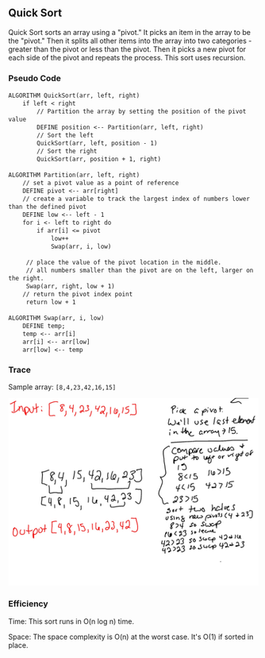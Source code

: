 ## Quick Sort

Quick Sort sorts an array using a "pivot." It picks an item in the array to be the "pivot." Then it splits all other items into the array into two categories - greater than the pivot or less than the pivot. Then it picks a new pivot for each side of the pivot and repeats the process. This sort uses recursion.

### Pseudo Code 
```
ALGORITHM QuickSort(arr, left, right)
    if left < right
        // Partition the array by setting the position of the pivot value 
        DEFINE position <-- Partition(arr, left, right)
        // Sort the left
        QuickSort(arr, left, position - 1)
        // Sort the right
        QuickSort(arr, position + 1, right)

ALGORITHM Partition(arr, left, right)
    // set a pivot value as a point of reference
    DEFINE pivot <-- arr[right]
    // create a variable to track the largest index of numbers lower than the defined pivot
    DEFINE low <-- left - 1
    for i <- left to right do
        if arr[i] <= pivot
            low++
            Swap(arr, i, low)

     // place the value of the pivot location in the middle.
     // all numbers smaller than the pivot are on the left, larger on the right. 
     Swap(arr, right, low + 1)
    // return the pivot index point
     return low + 1

ALGORITHM Swap(arr, i, low)
    DEFINE temp;
    temp <-- arr[i]
    arr[i] <-- arr[low]
    arr[low] <-- temp
```

### Trace

Sample array: `[8,4,23,42,16,15]`

![Quick Sort](quick-sort.jpg)

### Efficiency

Time: This sort runs in O(n log n) time.

Space: The space complexity is O(n) at the worst case. It's O(1) if sorted in place.